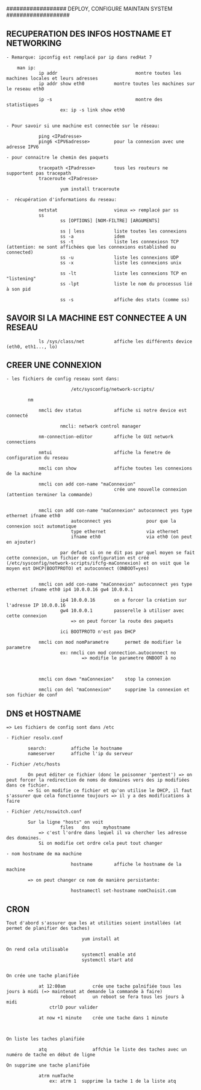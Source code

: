 ################## DEPLOY, CONFIGURE MAINTAIN SYSTEM ###################



## RECUPERATION DES INFOS HOSTNAME ET NETWORKING


	- Remarque: ipconfig est remplacé par ip dans redHat 7

		man ip:
				ip addr								montre toutes les machines locales et leurs adresses
				ip addr show eth0			montre toutes les machines sur le reseau eth0

				ip -s 								montre des statistiques
						ex: ip -s link show eth0


	- Pour savoir si une machine est connectée sur le réseau:

				ping <IPadresse>
				ping6 <IPV6adresse>			pour la connexion avec une adresse IPV6

	- pour connaitre le chemin des paquets

				tracepath <IPadresse>		tous les routeurs ne supportent pas tracepath 	
				traceroute <IPadresse>

						yum install traceroute

	-  récupération d'informations du reseau:

				netstat						vieux => remplacé par ss
				ss 		
						ss [OPTIONS] [NOM-FILTRE] [ARGUMENTS]

						ss | less			liste toutes les connexions
						ss -a 				idem
						ss -t 				liste les connexiosn TCP (attention: ne sont affichées que les connexions established ou connected)
						ss -u 				liste les connexions UDP
						ss -x 				liste les connexions unix

						ss -lt				liste les connexions TCP en "listening"
						ss -lpt 			liste le nom du processus lié à son pid

						ss -s 				affiche des stats (comme ss)

## SAVOIR SI LA MACHINE EST CONNECTEE A UN RESEAU

				ls /sys/class/net			affiche les différents device (eth0, eth1..., lo)



## CREER UNE CONNEXION

	- les fichiers de config reseau sont dans:

							/etc/sysconfig/network-scripts/

			nm

				nmcli dev status			affiche si notre device est connecté

						nmcli: network control manager

				nm-connection-editor		affiche le GUI network connections

				nmtui						affiche la fenetre de configuration du reseau

				nmcli con show				affiche toutes les connexions de la machine

				nmcli con add con-name "maConnexion"
											crée une nouvelle connexion (attention terminer la commande)


				nmcli con add con-name "maConnexion" autoconnect yes type ethernet ifname eth0
							autoconnect	yes 			pour que la connexion soit automatique
							type ethernet				via ethernet
							ifname eth0 				via eth0 (on peut en ajouter)

						par defaut si on ne dit pas par quel moyen se fait cette connexion, un fichier de configuration est créé (/etc/sysconfig/network-scripts/ifcfg-maConnexion) et on voit que le moyen est DHCP(BOOTPROTO) et autoconnect (ONBOOT=yes)


				nmcli con add con-name "maConnexion" autoconnect yes type ethernet ifname eth0 ip4 10.0.0.16 gw4 10.0.0.1

						ip4 10.0.0.16		on a forcer la création sur l'adresse IP 10.0.0.16
						gw4 10.0.0.1		passerelle à utiliser avec cette connexion
							=> on peut forcer la route des paquets

						ici BOOTPROTO n'est pas DHCP

				nmcli con mod nomParametre		permet de modifier le parametre
						ex: nmcli con mod connection.autoconnect no
								=> modifie le parametre ONBOOT à no



				nmcli con down "maConnexion"	stop la connexion

				nmcli con del "maConnexion"		supprime la connexion et son fichier de conf




## 	DNS et  HOSTNAME

	=> Les fichiers de config sont dans /etc

	- Fichier resolv.conf

			search: 		affiche le hostname
			nameserver		affiche l'ip du serveur

	- Fichier /etc/hosts

			On peut éditer ce fichier (donc le poisonner 'pentest') => on peut forcer la redirection de noms de domaines vers des ip modifiées dans ce fichier.
			=> Si on modifie ce fichier et qu'on utilise le DHCP, il faut s'assurer que cela fonctionne toujours => il y a des modifications à faire

	- Fichier /etc/nsswitch.conf

			Sur la ligne "hosts" on voit
						files	dns		myhostname
				=> c'est l'ordre dans lequel il va chercher les adresse des domaines.
				Si on modifie cet ordre cela peut tout changer

	- nom hostname de ma machine

							hostname		affiche le hostname de la machine

			=> on peut changer ce nom de manière persistante:

							hostnamectl set-hostname nomChoisit.com




## CRON

	Tout d'abord s'assurer que les at utilities soient installées (at permet de planifier des taches)

								yum install at

	On rend cela utilisable
								systemctl enable atd
								systemctl start atd


	On crée une tache planifiée

				at 12:00am			crée une tache palnifiée tous les jours à midi (=> maintenat at demande la commande à faire)
						reboot		un reboot se fera tous les jours à midi
					ctrlD pour valider

				at now +1 minute	crée une tache dans 1 minute



	On liste les taches planifiée

				atq					affchie le liste des taches avec un numéro de tache en début de ligne

	On supprime une tache planifiée

				atrm numTache
					ex: atrm 1	supprime la tache 1 de la liste atq

















##
